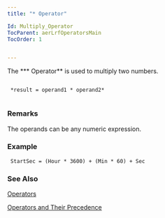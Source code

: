 ```yaml
---
title: "* Operator"

Id: Multiply_Operator
TocParent: aerLrfOperatorsMain
TocOrder: 1


---
```


The *** Operator** is used to multiply two numbers.

```

 *result = operand1 * operand2* 
        
```

### Remarks
The operands can be any numeric expression.

### Example

```
 StartSec = (Hour * 3600) + (Min * 60) + Sec      
```

### See Also
[Operators](aerLrfOperatorsMain.html)

[Operators and Their Precedence](Expression_Operators_and_their_Precedence.html) 
